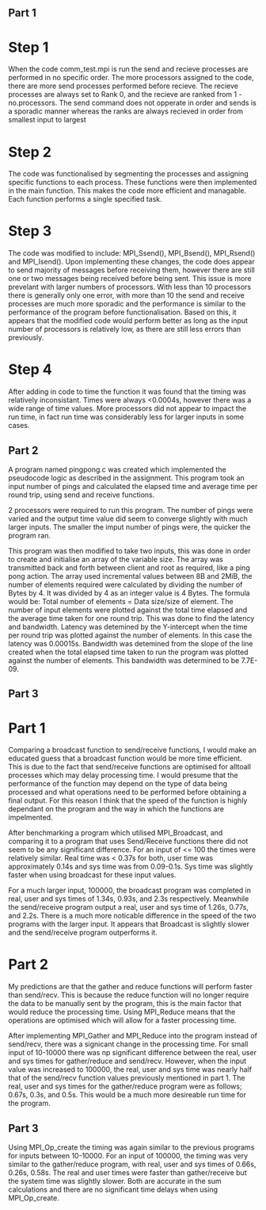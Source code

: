## Part 1 ##
# Step 1 # 
When the code comm_test.mpi is run the send and recieve processes are performed in no specific order. The more processors assigned to the code, there are more send processes performed before recieve. The recieve processes are always set to Rank 0, and the recieve are ranked from 1 - no.processors. The send command does not opperate in order and sends is a sporadic manner whereas the ranks are always recieved in order from smallest input to largest 

# Step 2 #
The code was functionalised by segmenting the processes and assigning specific functions to each process. These functions were then implemented in the main function. This makes the code more efficient and managable. Each function performs a single specified task. 

# Step 3 #
The code was modified to include: MPI_Ssend(), MPI_Bsend(), MPI_Rsend() and MPI_Isend(). Upon implementing these changes, the code does appear to send majority of messages before receiving them, however there are still one or two messages being received before being sent. This issue is more prevelant with larger numbers of processors. With less than 10 processors there is generally only one error, with more than 10 the send and receive processes are much more sporadic and the performance is similar to the performance of the program before functionalisation. Based on this, it appears that the modified code would perform better as long as the input number of processors is relatively low, as there are still less errors than previously. 

# Step 4 # 
After adding in code to time the function it was found that the timing was relatively inconsistant. Times were always <0.0004s, however there was a wide range of time values. More processors did not appear to impact the run time, in fact run time was considerably less for larger inputs in some cases. 


## Part 2 ##
A program named pingpong.c was created which implemented the pseudocode logic as described in the assignment. This program took an input number of pings and calculated the elapsed time and average time per round trip, using send and receive functions. 

2 processors were required to run this program. The number of pings were varied and the output time value did seem to converge slightly with much larger inputs. The smaller the imput number of pings were, the quicker the program ran. 

This program was then modified to take two inputs, this was done in order to create and initialise an array of the variable size. The array was transmitted back and forth between client and root as required, like a ping pong action. The array used incremental values between 8B and 2MiB, the number of elements required were calculated by dividing the number of Bytes by 4. It was divided by 4 as an integer value is 4 Bytes. The formula would be: Total number of elements = Data size/size of element. The number of input elements were plotted against the total time elapsed and the average time taken for one round trip. This was done to find the latency and bandwidth. Latency was detemined by the Y-intercept when the time per round trip was plotted against the number of elements. In this case the latency was 0.00015s. Bandwidth was detemined from the slope of the line created when the total elapsed time taken to run the program was plotted against the number of elements. This bandwidth was determined to be 7.7E-09.

## Part 3 ##
# Part 1 # 
Comparing a broadcast function to send/receive functions, I would make an educated guess that a broadcast function would be more time efficient. This is due to the fact that send/receive functions are optimised for alltoall processes which may delay processing time. I would presume that the performance of the function may depend on the type of data being processed and what operations need to be performed before obtaining a final output. For this reason I think that the speed of the function is highly dependant on the program and the way in which the functions are impelmented. 

After benchmarking a program which utilised MPI_Broadcast, and comparing it to a program that uses Send/Receive functions there did not seem to be any significant difference. For an input of <= 100 the times were relatively similar. Real time was < 0.37s for both, user time was approximately 0.14s and sys time was from 0.09-0.1s. Sys time was slightly faster when using broadcast for these input values. 

For a much larger input, 100000, the broadcast program was completed in real, user and sys times of 1.34s, 0.93s, and 2.3s respectively. Meanwhile the send/receive program output a real, user and sys time of 1.26s, 0.77s, and 2.2s. There is a much more noticable difference in the speed of the two programs with the larger input. It appears that Broadcast is slightly slower and the send/receive program outperforms it. 

# Part 2 # 
My predictions are that the gather and reduce functions will perform faster than send/recv. This is because the reduce function will no longer require the data to be manually sent by the program, this is the main factor that would reduce the processing time. Using MPI_Reduce means that the operations are optimised which will allow for a faster processing time. 

After implementing MPI_Gather and MPI_Reduce into the program instead of send/recv, there was a signicant change in the processing time. For small input of 10-10000 there was np significant difference between the real, user and sys times for gather/reduce and send/recv. However, when the input value was increased to 100000, the real, user and sys time was nearly half that of the send/recv function values previously mentioned in part 1. The real, user and sys times for the gather/reduce program were as follows; 0.67s, 0.3s, and 0.5s. This would be a much more desireable run time for the program. 

## Part 3 ## 
Using MPI_Op_create the timing was again similar to the previous programs for inputs between 10-10000. For an input of 100000, the timing was very similar to the gather/reduce program, with real, user and sys times of 0.66s, 0.26s, 0.58s. The real and user times were faster than gather/receive but the system time was slightly slower. Both are accurate in the sum calculations and there are no significant time delays when using MPI_Op_create.

